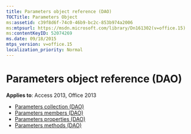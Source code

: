 ```yaml
---
title: Parameters object reference (DAO)
TOCTitle: Parameters Object
ms:assetid: c39f8d6f-74c0-46b9-bc2c-853b974a2006
ms:mtpsurl: https://msdn.microsoft.com/library/Dn161302(v=office.15)
ms:contentKeyID: 52074269
ms.date: 09/18/2015
mtps_version: v=office.15
localization_priority: Normal
---
```


# Parameters object reference (DAO)

**Applies to**: Access 2013, Office 2013

- [Parameters collection (DAO)](parameters-collection-dao.md)
- [Parameters members (DAO)](parameters-members-dao.md)
- [Parameters properties (DAO)](parameters-properties-dao.md)
- [Parameters methods (DAO)](parameters-methods-dao.md)


